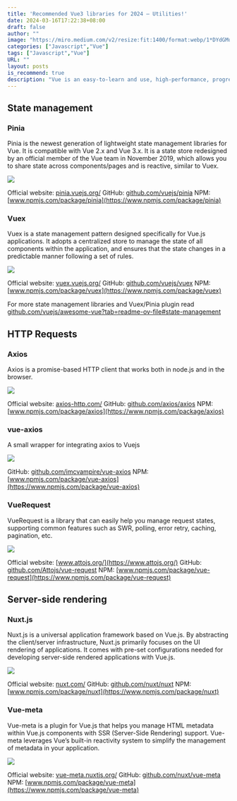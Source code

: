 ```yaml
---
title: 'Recommended Vue3 libraries for 2024 — Utilities!'
date: 2024-03-16T17:22:38+08:00
draft: false
author: ""
image: "https://miro.medium.com/v2/resize:fit:1400/format:webp/1*DYdGMu4svwz6UJ6Izma43g.png"
categories: ["Javascript","Vue"]
tags: ["Javascript","Vue"]
URL: ""
layout: posts
is_recommend: true
description: "Vue is an easy-to-learn and use, high-performance, progressive JavaScript framework with a wide range of applications, beloved by developers...."
---
```


## State management

### Pinia

Pinia is the newest generation of lightweight state management libraries for Vue. It is compatible with Vue 2.x and Vue 3.x. It is a state store redesigned by an official member of the Vue team in November 2019, which allows you to share state across components/pages and is reactive, similar to Vuex.

![](https://miro.medium.com/v2/resize:fit:1400/format:webp/1*PMFRhC-7i5tLVukii37AoA.png)

Official website: [pinia.vuejs.org/](https://pinia.vuejs.org/)
GitHub: [github.com/vuejs/pinia](https://github.com/vuejs/pinia)
NPM: [www.npmjs.com/package/pinia](https://www.npmjs.com/package/pinia)

### Vuex

Vuex is a state management pattern designed specifically for Vue.js applications. It adopts a centralized store to manage the state of all components within the application, and ensures that the state changes in a predictable manner following a set of rules.

![](https://miro.medium.com/v2/resize:fit:1400/format:webp/1*MpDhPFA2wv0nV-Ex-oqFNQ.png)

Official website: [vuex.vuejs.org/](https://vuex.vuejs.org/)
GitHub: [github.com/vuejs/vuex](https://github.com/vuejs/vuex)
NPM: [www.npmjs.com/package/vuex](https://www.npmjs.com/package/vuex)

For more state management libraries and Vuex/Pinia plugin read [github.com/vuejs/awesome-vue?tab=readme-ov-file#state-management](https://github.com/vuejs/awesome-vue?tab=readme-ov-file#state-management)

## HTTP Requests

### Axios

Axios is a promise-based HTTP client that works both in node.js and in the browser.

![](https://miro.medium.com/v2/resize:fit:1400/format:webp/1*cMHC_Ovla0ieHhQKXtHKjw.png)

Official website: [axios-http.com/](https://axios-http.com/)
GitHub: [github.com/axios/axios](https://github.com/axios/axios)
NPM: [www.npmjs.com/package/axios](https://www.npmjs.com/package/axios)

### vue-axios

A small wrapper for integrating axios to Vuejs

![](https://miro.medium.com/v2/resize:fit:1400/format:webp/1*i4EjCAOnzGEyXcXPN9kCnQ.png)

GitHub: [github.com/imcvampire/vue-axios](https://github.com/imcvampire/vue-axios)
NPM: [www.npmjs.com/package/vue-axios](https://www.npmjs.com/package/vue-axios)

### VueRequest

VueRequest is a library that can easily help you manage request states, supporting common features such as SWR, polling, error retry, caching, pagination, etc.

![](https://miro.medium.com/v2/resize:fit:1400/format:webp/1*LtbozsiS1HA-Q-E-cvwISA.png)

Official website: [www.attojs.org/](https://www.attojs.org/)
GitHub: [github.com/Attojs/vue-request](https://github.com/Attojs/vue-request)
NPM: [www.npmjs.com/package/vue-request](https://www.npmjs.com/package/vue-request)

## Server-side rendering

### Nuxt.js

Nuxt.js is a universal application framework based on Vue.js. By abstracting the client/server infrastructure, Nuxt.js primarily focuses on the UI rendering of applications. It comes with pre-set configurations needed for developing server-side rendered applications with Vue.js.

![](https://miro.medium.com/v2/resize:fit:1400/format:webp/1*oIRZ_XTikIiP-0dolgSrAw.png)

Official website: [nuxt.com/](https://nuxt.com/)
GitHub: [github.com/nuxt/nuxt](https://github.com/nuxt/nuxt)
NPM: [www.npmjs.com/package/nuxt](https://www.npmjs.com/package/nuxt)

### Vue-meta

Vue-meta is a plugin for Vue.js that helps you manage HTML metadata within Vue.js components with SSR (Server-Side Rendering) support. Vue-meta leverages Vue’s built-in reactivity system to simplify the management of metadata in your application.

![](https://miro.medium.com/v2/resize:fit:1400/format:webp/1*KbsAuu30pYfqeeqPaQnukw.png)

Official website: [vue-meta.nuxtjs.org/](https://vue-meta.nuxtjs.org/)
GitHub: [github.com/nuxt/vue-meta](https://github.com/nuxt/vue-meta)
NPM: [www.npmjs.com/package/vue-meta](https://www.npmjs.com/package/vue-meta)
